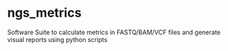 # ngs_metrics
Software Suite to calculate metrics in FASTQ/BAM/VCF files and generate visual reports using python scripts
